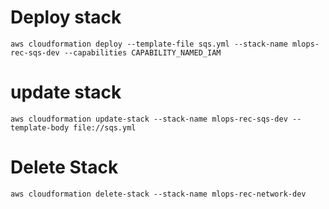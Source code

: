 # Deploy stack 
```aws cloudformation deploy --template-file sqs.yml --stack-name mlops-rec-sqs-dev --capabilities CAPABILITY_NAMED_IAM```

# update stack 
```aws cloudformation update-stack --stack-name mlops-rec-sqs-dev --template-body file://sqs.yml```

# Delete Stack
```aws cloudformation delete-stack --stack-name mlops-rec-network-dev```